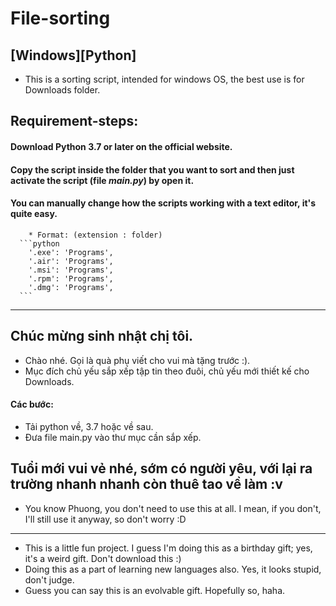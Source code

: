 # File-sorting 
[Windows][Python]
--------------------------------------
* This is a sorting script, intended for windows OS, the best use is for Downloads folder.

## Requirement-steps:
  #### Download Python 3.7 or later on the official website.
  #### Copy the script inside the folder that you want to sort and then just activate the script (file ***main.py***) by open it.
  #### You can manually change how the scripts working with a text editor, it's quite easy.
  		* Format: (extension : folder)
	  ```python
		'.exe': 'Programs',
		'.air': 'Programs',
		'.msi': 'Programs',
		'.rpm': 'Programs',
		'.dmg': 'Programs',
	  ```
------------------------------------
## Chúc mừng sinh nhật chị tôi.
  * Chào nhé. Gọi là quà phụ viết cho vui mà tặng trước :). 
  * Mục đích chủ yếu sắp xếp tập tin theo đuôi, chủ yếu mới thiết kế cho Downloads.

  #### Các bước:
  * Tải python về, 3.7 hoặc về sau. 
  * Đưa file main.py vào thư mục cần sắp xếp.

## Tuổi mới vui vẻ nhé, sớm có người yêu, với lại ra trường nhanh nhanh còn thuê tao về làm :v
* You know Phuong, you don't need to use this at all. I mean, if you don't, I'll still use it anyway, so don't worry :D
------------------------------------
* This is a little fun project. I guess I'm doing this as a birthday gift; yes, it's a weird gift. Don't download this :)
* Doing this as a part of learning new languages also. Yes, it looks stupid, don't judge.
* Guess you can say this is an evolvable gift. Hopefully so, haha.
